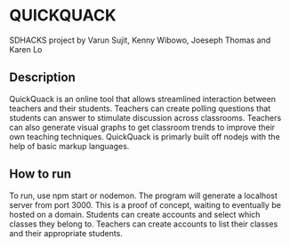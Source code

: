 # QUICKQUACK #
SDHACKS project by Varun Sujit, Kenny Wibowo, Joeseph Thomas and Karen Lo

## Description ##
QuickQuack is an online tool that allows streamlined interaction between teachers and their students. 
Teachers can create polling questions that students can answer to stimulate discussion across classrooms.
Teachers can also generate visual graphs to get classroom trends to improve their own teaching techniques.
QuickQuack is primarly built off nodejs with the help of basic markup languages.

## How to run ##
To run, use npm start or nodemon.
The program will generate a localhost server from port 3000.
This is a proof of concept, waiting to eventually be hosted on a domain.
Students can create accounts and select which classes they belong to.
Teachers can create accounts to list their classes and their appropriate students.
